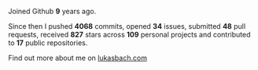 Joined Github **9** years ago.

Since then I pushed **4068** commits, opened **34** issues, submitted **48** pull requests, received **827** stars across **109** personal projects and contributed to **17** public repositories.

Find out more about me on [lukasbach.com](https://lukasbach.com)
